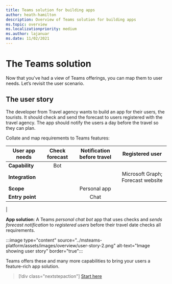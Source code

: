 ```yaml
---
title: Teams solution for building apps
author: heath-hamilton
description: Overview of Teams solution for building apps
ms.topic: overview
ms.localizationpriority: medium
ms.author: lajanuar
ms.date: 11/02/2021
---
```

# The Teams solution

Now that you've had a view of Teams offerings, you can map them to user needs. Let’s revisit the user scenario.

## The user story

The developer from Travel agency wants to build an app for their users, the tourists. It should check and send the forecast to users registered with the travel agency. The app should notify the users a day before the travel so they can plan.

Collate and map requirements to Teams features:

| User app needs | Check forecast | Notification before travel | Registered user |
| --- |:---:|:---:|:---:|
| **Capability** | Bot | &nbsp; | &nbsp; |
| **Integration** | &nbsp; | &nbsp; | Microsoft Graph; Forecast website |
| **Scope** | &nbsp; | Personal app | &nbsp; |
| **Entry point** | &nbsp; | Chat | &nbsp; |
|

**App solution**: A Teams *personal chat bot* app that uses checks and *sends forecast notification* to *registered users* before their travel date checks all requirements.

:::image type="content" source="../msteams-platform/assets/images/overview/user-story-2.png" alt-text="Image showing user story" border="true":::

Teams offers these and many more capabilities to bring your users a feature-rich app solution.

> [!div class="nextstepaction"]
> [Start here](get-started/get-started-overview.md)

